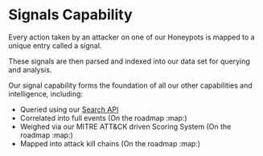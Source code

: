 # Signals Capability

Every action taken by an attacker on one of our Honeypots is mapped to a unique entry called a signal.

These signals are then parsed and indexed into our data set for querying and analysis.

Our signal capability forms the foundation of all our other capabilities and intelligence, including:


* Queried using our [Search API](https://api.honeypotdb.com/docs) 
* Correlated into full events (On the roadmap :map:)
* Weighed via our MITRE ATT&CK driven Scoring System (On the roadmap :map:)
* Mapped into attack kill chains (On the roadmap :map:)